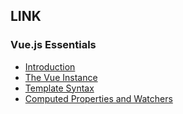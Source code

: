 ## LINK
### Vue.js Essentials
- [Introduction](https://vuejs.org/v2/guide/index.html#Declarative-Rendering)
- [The Vue Instance](https://vuejs.org/v2/guide/instance.html)
- [Template Syntax](https://vuejs.org/v2/guide/syntax.html)
- [Computed Properties and Watchers](https://vuejs.org/v2/guide/computed.html)

